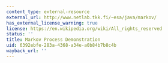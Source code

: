 ```yaml
---
content_type: external-resource
external_url: http://www.netlab.tkk.fi/~esa/java/markov/
has_external_license_warning: true
license: https://en.wikipedia.org/wiki/All_rights_reserved
status: ''
title: Markov Process Demonstration
uid: 6392ebfe-283a-4368-a34e-a0b84b7b8c4b
wayback_url: ''
---
```

